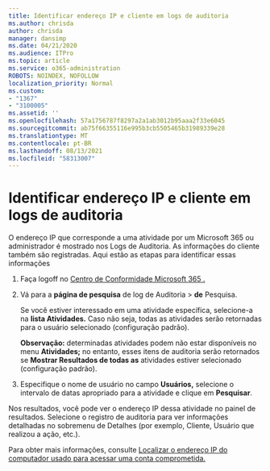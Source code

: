 ```yaml
---
title: Identificar endereço IP e cliente em logs de auditoria
ms.author: chrisda
author: chrisda
manager: dansimp
ms.date: 04/21/2020
ms.audience: ITPro
ms.topic: article
ms.service: o365-administration
ROBOTS: NOINDEX, NOFOLLOW
localization_priority: Normal
ms.custom:
- "1367"
- "3100005"
ms.assetid: ''
ms.openlocfilehash: 57a1756787f8297a2a1ab3012b95aaa2f33e6045
ms.sourcegitcommit: ab75f66355116e995b3cb5505465b31989339e28
ms.translationtype: MT
ms.contentlocale: pt-BR
ms.lasthandoff: 08/13/2021
ms.locfileid: "58313007"
---
```

# <a name="identify-ip-address-and-client-in-audit-logs"></a>Identificar endereço IP e cliente em logs de auditoria

O endereço IP que corresponde a uma atividade por um Microsoft 365 ou administrador é mostrado nos Logs de Auditoria. As informações do cliente também são registradas. Aqui estão as etapas para identificar essas informações

1. Faça logoff no [Centro de Conformidade Microsoft 365 .](https://protection.office.com/)

2. Vá para a **página de pesquisa** de log de Auditoria  >  **de** Pesquisa.

   Se você estiver interessado em uma atividade específica, selecione-a na **lista Atividades.** Caso não seja, todas as atividades serão retornadas para o usuário selecionado (configuração padrão).

   **Observação:** determinadas atividades podem não estar disponíveis no menu **Atividades;** no entanto, esses itens de auditoria serão retornados se **Mostrar Resultados de todas as** atividades estiver selecionado (configuração padrão).

3. Especifique o nome de usuário no campo **Usuários,** selecione o intervalo de datas apropriado para a atividade e clique em **Pesquisar**.

Nos resultados, você pode ver o endereço IP dessa atividade no painel de resultados. Selecione o registro de auditoria para  ver informações detalhadas no sobremenu de Detalhes (por exemplo, Cliente, Usuário que realizou a ação, etc.).

Para obter mais informações, consulte [Localizar o endereço IP do computador usado para acessar uma conta comprometida.](https://docs.microsoft.com/microsoft-365/compliance/auditing-troubleshooting-scenarios#find-the-ip-address-of-the-computer-used-to-access-a-compromised-account)
